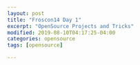 ```yaml
---
layout: post
title: "Froscon14 Day 1"
excerpt: "OpenSource Projects and Tricks"
modified: 2019-08-10T04:17:25-04:00
categories: opensource
tags: [opensource]

---
```


